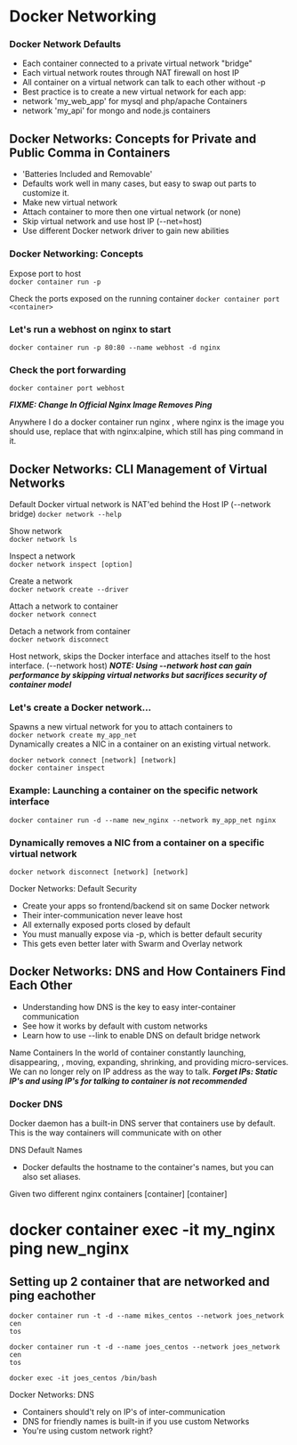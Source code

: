 # Docker Networking

### Docker Network Defaults

- Each container connected to a private virtual network "bridge"
- Each virtual network routes through NAT firewall on host IP
- All container on a virtual network can talk to each other without -p
- Best practice is to create a new virtual network for each app:
- network 'my_web_app' for mysql and php/apache Containers
- network 'my_api' for mongo and node.js containers

## Docker Networks: Concepts for Private and Public Comma in Containers
- 'Batteries Included and Removable'
- Defaults work well in many cases, but easy to swap out parts to customize it.
- Make new virtual network
- Attach container to more then one virtual network (or none)
- Skip virtual network and use host IP (--net=host)
- Use different Docker network driver to gain new abilities

### Docker Networking: Concepts

Expose port to host  
`docker container run -p`  

Check the ports exposed on the running container
`docker container port <container>`

### Let's run a webhost on nginx to start
`docker container run -p 80:80 --name webhost -d nginx`  

### Check the port forwarding
`docker container port webhost`  

***FIXME: Change In Official Nginx Image Removes Ping***

Anywhere I do a docker container run <stuff> nginx , where nginx  is the
image you should use, replace that with nginx:alpine,
which still has ping command in it.

## Docker Networks: CLI Management of Virtual Networks
Default Docker virtual network is NAT'ed behind the
Host IP (--network bridge)
`docker network --help`  

Show network  
`docker network ls`

Inspect a network  
`docker network inspect [option]`  

Create a network  
`docker network create --driver`  

Attach a network to container  
`docker network connect`  

Detach a network from container  
`docker network disconnect`  

Host network, skips the Docker interface and attaches
itself to the host interface. (--network host)
***NOTE: Using --network host can gain performance by skipping virtual networks but sacrifices security of container model***

### Let's create a Docker network...
Spawns a new virtual network for you to attach containers to  
`docker network create my_app_net`  
Dynamically creates a NIC in a container on an existing virtual network.  
```
docker network connect [network] [network]
docker container inspect
```
### Example: Launching a container on the specific network interface
`docker container run -d --name new_nginx --network my_app_net nginx`

### Dynamically removes a NIC from a container on a specific virtual network
`docker network disconnect [network] [network]`

Docker Networks: Default Security
- Create your apps so frontend/backend sit on same Docker network
- Their inter-communication never leave host
- All externally exposed ports closed by default
- You must manually expose via -p, which is better default security
- This gets even better later with Swarm and Overlay network

## Docker Networks: DNS and How Containers Find Each Other
- Understanding how DNS is the key to easy inter-container communication
- See how it works by default with custom networks
- Learn how to use --link to enable DNS on default bridge network

Name Containers
In the world of container constantly launching, disappearing,
, moving, expanding, shrinking, and providing micro-services.
We can no longer rely on IP address as the way to talk.
***Forget IPs: Static IP's and using IP's for talking to container is not recommended***

### Docker DNS
Docker daemon has a built-in DNS server that containers use by
default. This is the way containers will communicate with on other  

DNS Default Names
- Docker defaults the hostname to the container's names,
but you can also set aliases.

Given two different nginx containers [container] [container]
# docker container exec -it my_nginx ping new_nginx


## Setting up 2 container that are networked and ping eachother
```
docker container run -t -d --name mikes_centos --network joes_network cen
tos

docker container run -t -d --name joes_centos --network joes_network cen
tos

docker exec -it joes_centos /bin/bash
```

Docker Networks: DNS
- Containers should't rely on IP's of inter-communication
- DNS for friendly names is built-in if you use custom Networks
- You're using custom network right?